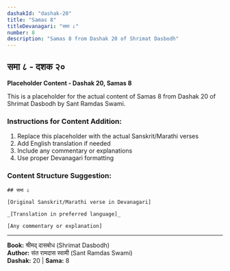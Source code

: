 ```yaml
---
dashakId: "dashak-20"
title: "Samas 8"
titleDevanagari: "समा ८"
number: 8
description: "Samas 8 from Dashak 20 of Shrimat Dasbodh"
---
```


## समा ८ - दशक २०

<!-- TODO: Add the actual Sanskrit/Marathi content here -->

**Placeholder Content - Dashak 20, Samas 8**

This is a placeholder for the actual content of Samas 8 from Dashak 20 of Shrimat Dasbodh by Sant Ramdas Swami.

### Instructions for Content Addition:
1. Replace this placeholder with the actual Sanskrit/Marathi verses
2. Add English translation if needed
3. Include any commentary or explanations
4. Use proper Devanagari formatting

### Content Structure Suggestion:
```
## समा ८

[Original Sanskrit/Marathi verse in Devanagari]

_[Translation in preferred language]_

[Any commentary or explanation]
```

---
**Book:** श्रीमद् दासबोध (Shrimat Dasbodh)  
**Author:** संत रामदास स्वामी (Sant Ramdas Swami)  
**Dashak:** 20 | **Sama:** 8
